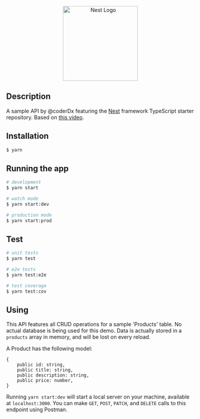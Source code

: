 <p align="center">
  <a href="http://nestjs.com/" target="blank"><img src="https://nestjs.com/img/logo-small.svg" width="200" alt="Nest Logo" /></a>
</p>

[circleci-image]: https://img.shields.io/circleci/build/github/nestjs/nest/master?token=abc123def456
[circleci-url]: https://circleci.com/gh/nestjs/nest


## Description

A sample API by @coderDx featuring the [Nest](https://github.com/nestjs/nest) framework TypeScript starter repository. Based on [this video](https://youtu.be/F_oOtaxb0L8).

## Installation

```bash
$ yarn
```

## Running the app

```bash
# development
$ yarn start

# watch mode
$ yarn start:dev

# production mode
$ yarn start:prod
```

## Test

```bash
# unit tests
$ yarn test

# e2e tests
$ yarn test:e2e

# test coverage
$ yarn test:cov
```

## Using
This API features all CRUD operations for a sample 'Products' table. No actual database is being used for this demo. Data is actually stored in a `products` array in memory, and will be lost on every reload.

A Product has the following model:
```TS
{
    public id: string,
    public title: string,
    public description: string,
    public price: number,
}
```
Running `yarn start:dev` will start a local server on your machine, available at `localhost:3000`. You can make `GET`, `POST`, `PATCH`, and `DELETE` calls to this endpoint using Postman.


